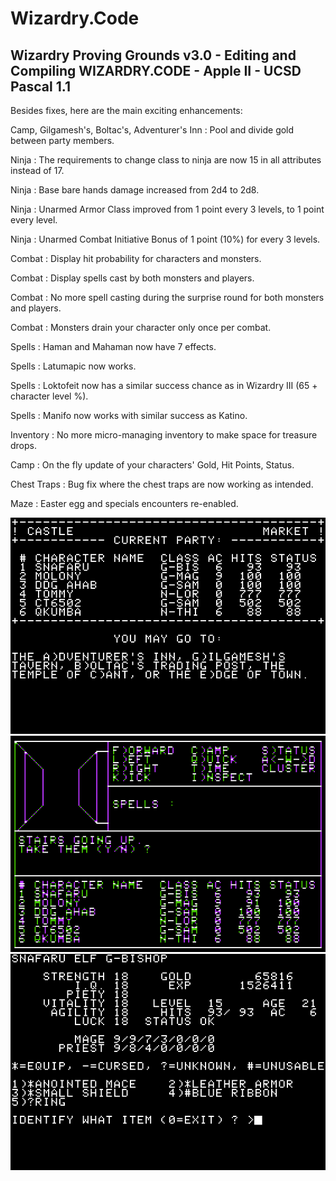 # Wizardry.Code
Wizardry Proving Grounds v3.0 - Editing and Compiling WIZARDRY.CODE - Apple II - UCSD Pascal 1.1
-

Besides fixes, here are the main exciting enhancements:

Camp, Gilgamesh's, Boltac's, Adventurer's Inn : Pool and divide gold between party members.	

Ninja : The requirements to change class to ninja are now 15 in all attributes instead of 17.

Ninja : Base bare hands damage increased from 2d4 to 2d8.

Ninja : Unarmed Armor Class improved from 1 point every 3 levels, to 1 point every level.

Ninja : Unarmed Combat Initiative Bonus of 1 point (10%) for every 3 levels.

Combat : Display hit probability for characters and monsters.

Combat : Display spells cast by both monsters and players.

Combat : No more spell casting during the surprise round for both monsters and players.

Combat : Monsters drain your character only once per combat.

Spells : Haman and Mahaman now have 7 effects.

Spells : Latumapic now works.

Spells : Loktofeit now has a similar success chance as in Wizardry III (65 + character level %).

Spells : Manifo now works with similar success as Katino.

Inventory : No more micro-managing inventory to make space for treasure drops.

Camp : On the fly update of your characters' Gold, Hit Points, Status.

Chest Traps : Bug fix where the chest traps are now working as intended.

Maze : Easter egg and specials encounters re-enabled.

<img src="resources/castle-market-party-01.png" alt="Castle Market"/>
<img src="resources/maze-entrance-party-01.png" alt="Maze Entrance"/>
<img src="resources/bishop-identify-01.png" alt="Bishop Identify"/>
